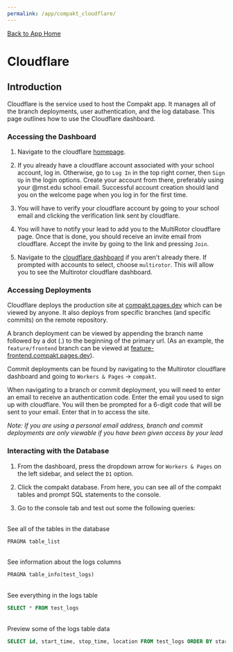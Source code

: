 ```yaml
---
permalink: /app/compakt_cloudflare/
---
```


[Back to App Home](/app/)

# Cloudflare

## Introduction

Cloudflare is the service used to host the Compakt app. It manages all of the branch deployments, user authentication, and the log database. This page outlines how to use the Cloudflare dashboard.

### Accessing the Dashboard

1) Navigate to the cloudflare [homepage](https://www.cloudflare.com/).

2) If you already have a cloudflare account associated with your school account, log in. Otherwise, go to `Log In` in the top right corner, then `Sign Up` in the login options. Create your account from there, preferably using your @mst.edu school email. Successful account creation should land you on the welcome page when you log in for the first time.

3) You will have to verify your cloudflare account by going to your school email and clicking the verification link sent by cloudflare.

4) You will have to notify your lead to add you to the MultiRotor cloudflare page. Once that is done, you should receive an invite email from cloudflare. Accept the invite by going to the link and pressing `Join`.

5) Navigate to the [cloudflare dashboard](https://dash.cloudflare.com/) if you aren't already there. If prompted with accounts to select, choose `multirotor`. This will allow you to see the Multirotor cloudflare dashboard.

### Accessing Deployments

Cloudflare deploys the production site at [compakt.pages.dev](https://compakt.pages.dev/) which can be viewed by anyone. It also deploys from specific branches (and specific commits) on the remote repository.

A branch deployment can be viewed by appending the branch name followed by a dot (.) to the beginning of the primary url. (As an example, the `feature/frontend` branch can be viewed at [feature-frontend.compakt.pages.dev](https://feature-frontend.compakt.pages.dev/)).

Commit deployments can be found by navigating to the Multirotor cloudflare dashboard and going to `Workers & Pages` -> `compakt`.

When navigating to a branch or commit deployment, you will need to enter an email to receive an authentication code. Enter the email you used to sign up with cloudflare. You will then be prompted for a 6-digit code that will be sent to your email. Enter that in to access the site.

*Note: If you are using a personal email address, branch and commit deployments are only viewable if you have been given access by your lead*

### Interacting with the Database

1) From the dashboard, press the dropdown arrow for `Workers & Pages` on the left sidebar, and select the `D1` option.

2) Click the compakt database. From here, you can see all of the compakt tables and prompt SQL statements to the console.

3) Go to the console tab and test out some the following queries:

\
See all of the tables in the database
```sql
PRAGMA table_list
```
\
See information about the logs columns
```sql
PRAGMA table_info(test_logs)
```
\
See everything in the logs table
```sql
SELECT * FROM test_logs
```
\
Preview some of the logs table data
```sql
SELECT id, start_time, stop_time, location FROM test_logs ORDER BY start_time LIMIT 50 OFFSET 0
```
